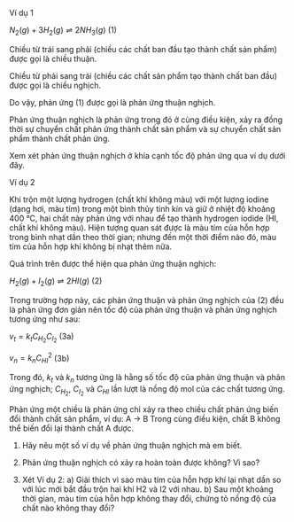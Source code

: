Ví dụ 1

$N_2(g) + 3H_2(g) \rightleftharpoons 2NH_3(g)$ (1)

Chiều từ trái sang phải (chiều các chất ban đầu tạo thành chất sản phẩm) được gọi là chiều thuận.

Chiều từ phải sang trái (chiều các chất sản phẩm tạo thành chất ban đầu) được gọi là chiều nghịch.

Do vậy, phản ứng (1) được gọi là phản ứng thuận nghịch.

Phản ứng thuận nghịch là phản ứng trong đó ở cùng điều kiện, xảy ra đồng thời sự chuyển chất phản ứng thành chất sản phẩm và sự chuyển chất sản phẩm thành chất phản ứng.

Xem xét phản ứng thuận nghịch ở khía cạnh tốc độ phản ứng qua ví dụ dưới đây.

Ví dụ 2

Khi trộn một lượng hydrogen (chất khí không màu) với một lượng iodine (dạng hơi, màu tím) trong một bình thủy tinh kín và giữ ở nhiệt độ khoảng 400 °C, hai chất này phản ứng với nhau để tạo thành hydrogen iodide (HI, chất khí không màu). Hiện tượng quan sát được là màu tím của hỗn hợp trong bình nhạt dần theo thời gian; nhưng đến một thời điểm nào đó, màu tím của hỗn hợp khí không bị nhạt thêm nữa.

Quá trình trên được thể hiện qua phản ứng thuận nghịch:

$H_2(g) + I_2(g) \rightleftharpoons 2HI(g)$ (2)

Trong trường hợp này, các phản ứng thuận và phản ứng nghịch của (2) đều là phản ứng đơn giản nên tốc độ của phản ứng thuận và phản ứng nghịch tương ứng như sau:

$v_t = k_t C_{H_2} C_{I_2}$ (3a)

$v_n = k_n C^2_{HI}$ (3b)

Trong đó, $k_t$ và $k_n$ tương ứng là hằng số tốc độ của phản ứng thuận và phản ứng nghịch; $C_{H_2}$, $C_{I_2}$ và $C_{HI}$ lần lượt là nồng độ mol của các chất tương ứng.

Phản ứng một chiều là phản ứng chỉ xảy ra theo chiều chất phản ứng biến đổi thành chất sản phẩm, ví dụ:
A → B
Trong cùng điều kiện, chất B không thể biến đổi lại thành chất A được.

1. Hãy nêu một số ví dụ về phản ứng thuận nghịch mà em biết.

1. Phản ứng thuận nghịch có xảy ra hoàn toàn được không? Vì sao?

2. Xét Ví dụ 2:
a) Giải thích vì sao màu tím của hỗn hợp khí lại nhạt dần so với lúc mới bắt đầu trộn hai khí H2 và I2 với nhau.
b) Sau một khoảng thời gian, màu tím của hỗn hợp không thay đổi, chứng tỏ nồng độ của chất nào không thay đổi?